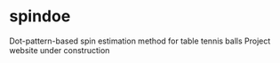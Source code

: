 # spindoe
Dot-pattern-based spin estimation method for table tennis balls
Project website under construction
